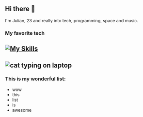## Hi there 👋
I'm Julian, 23 and really into tech, programming, space and music.

### My favorite tech
[![My Skills](https://skillicons.dev/icons?i=html,css,js,webflow,blender,ae,ps,pr)](https://skillicons.dev)
---
![cat typing on laptop](https://media3.giphy.com/media/v1.Y2lkPTc5MGI3NjExcGQxOXZtbXZ2cHFueWJucHkzeW90OHA0YzF1N3htOTNpM3pwNG9qaCZlcD12MV9pbnRlcm5hbF9naWZfYnlfaWQmY3Q9Zw/lJNoBCvQYp7nq/giphy.gif)
---
### This is my wonderful list:
- wow
- this
- list
- is
- awesome
